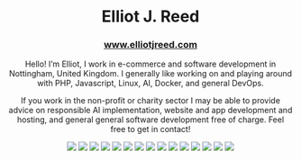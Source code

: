 <h1 align="center">Elliot J. Reed</h1>
<h3 align="center"><a href="https://www.elliotjreed.com?utm_source=github-profile" rel="noopener noreferrer">www.elliotjreed.com</a></h3>

<p align="center">
Hello! I’m Elliot, I work in e-commerce and software development in Nottingham, United Kingdom. I generally like working on and playing around with PHP, Javascript, Linux, AI, Docker, and general DevOps. 
</p>

<p align="center">
If you work in the non-profit or charity sector I may be able to provide advice on responsible AI implementation, website and app development and hosting, and general general software development free of charge. Feel free to get in contact!
</p>

<p align="center">
  <img src="https://img.shields.io/badge/PHP%20-%23777BB4.svg?&style=for-the-badge&logo=PHP&logoColor=white" />
  <img src="https://img.shields.io/badge/Symfony%20-%23000.svg?&style=for-the-badge&logo=PHP&logoColor=white" />
  <img src="https://img.shields.io/badge/Javascript%20-%23323330.svg?&style=for-the-badge&logo=javascript&logoColor=%23F7DF1E"/>
  <img src="https://img.shields.io/badge/React%20-%2361DAFB.svg?&style=for-the-badge&logo=react&logoColor=%23000"/>
  <img src="https://img.shields.io/badge/HTML5%20-%23E34F26.svg?&style=for-the-badge&logo=html5&logoColor=white"/>
  <img src="https://img.shields.io/badge/CSS3%20-%231572B6.svg?&style=for-the-badge&logo=css3&logoColor=white"/>
  <img src="https://img.shields.io/badge/Python%20-%2314354C.svg?&style=for-the-badge&logo=python&logoColor=white"/>
  <img src="https://img.shields.io/badge/Git%20-%23F05033.svg?&style=for-the-badge&logo=git&logoColor=white"/>
  <img src="https://img.shields.io/badge/Docker%20-%232496ED.svg?&style=for-the-badge&logo=docker&logoColor=white"/>
  <img src="https://img.shields.io/badge/Ansible%20-%23EE0000.svg?&style=for-the-badge&logo=ansible&logoColor=white"/>
  <img src="https://img.shields.io/badge/Postgres%20-%23336791.svg?&style=for-the-badge&logo=postgresql&logoColor=white"/>
  <img src="https://img.shields.io/badge/MySQL%20-%234479A1.svg?&style=for-the-badge&logo=mysql&logoColor=white"/>
  <img src="https://img.shields.io/badge/SQLite%20-%23003B57.svg?&style=for-the-badge&logo=sqlite&logoColor=white"/>
  <img src="https://img.shields.io/badge/AWS%20-%23232F3E.svg?&style=for-the-badge&logo=amazon&logoColor=white"/>
  <img src="https://img.shields.io/badge/DigitalOcean%20-%230080FF.svg?&style=for-the-badge&logo=digitalocean&logoColor=white"/>
</p>

